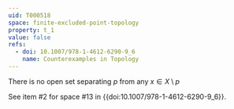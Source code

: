 ```yaml
---
uid: T000518
space: finite-excluded-point-topology
property: t_1
value: false
refs:
  - doi: 10.1007/978-1-4612-6290-9_6
    name: Counterexamples in Topology
---
```

There is no open set separating $p$ from any $x \in X \setminus p$

See item #2 for space #13 in {{doi:10.1007/978-1-4612-6290-9_6}}.
